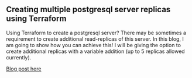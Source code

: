 ## Creating multiple postgresql server replicas using Terraform

Using Terraform to create a postgresql server? There may be sometimes a requirement to create additional read-replicas of this server. In this blog, I am going to show how you can achieve this! I will be giving the option to create additional replicas with a variable addition (up to 5 replicas allowed currently). 

[Blog post here](https://https://thomasthornton.cloud/2022/11/01/creating-multiple-postgresql-server-replicas-using-terraform/)
